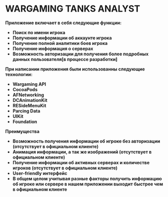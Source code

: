 # WARGAMING TANKS ANALYST
 
**Приложение включает в себя следующие функции:**

* **Поиск по имени игрока**
* **Получение информации об аккаунте игрока**
* **Получение полной аналитики боев игрока**
* **Получение информация о серверах**
* **Возможность авторизации для получения более подробных данных пользователя[в процессе разработки]**

**При написании приложения были использованны следующие технологии:**

* **Wargaming API**
* **CocoaPods**
* **AFNetworking**
* **DCAnimationKit**
* **RESideMenuKit**
* **Parcing Data**
* **UIKit**
* **Foundation**

**Преимущества**

* **Возможность получения информации об игроке без авторизации (отсутствует в официальном клиенте)**
* **Анимация информации, а так же изображений (отсутствует в официальном клиенте)**
* **Получение информации об активных серверах и количестве игроков (отсутствует в официальном клиенте)**
* **User-friendly интерфейс**
* **В общем целом учитывая разные факторы получить информацию об игроке или сервере в нашем приложении выходит быстрее чем в официальном клиенте**





